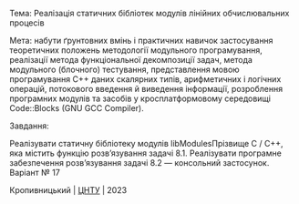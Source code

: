 Тема: Реалізація статичних бібліотек модулів лінійних обчислювальних процесів

Мета: набути ґрунтовних вмінь і практичних навичок застосування теоретичних положень методології модульного програмування, реалізації метода функціональної декомпозиції задач, метода модульного (блочного) тестування, представлення мовою програмування С++ даних скалярних типів, арифметичних і логічних операцій, потокового введення й виведення інформації, розроблення програмних модулів та засобів у кросплатформовому середовищі Code::Blocks (GNU GCC Compiler).

Завдання:

Реалізувати статичну бібліотеку модулів libModulesПрізвище C / C++, яка містить функцію розв’язування задачі 8.1.
Реалізувати програмне забезпечення розв’язування задачі 8.2 — консольний застосунок.
Варіант № 17 


Кропивницький | <a href="http://www.kntu.kr.ua/">ЦНТУ</a> | 2023

